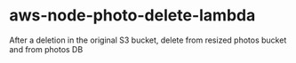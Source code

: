 # aws-node-photo-delete-lambda
After a deletion in the original S3 bucket, delete from resized photos bucket and from photos DB
